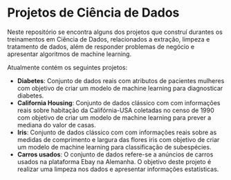 # Projetos de Ciência de Dados

Neste repositório se encontra alguns dos projetos que construí durantes os treinamentos em Ciência de Dados, relacionados a extração, limpeza e tratamento de dados, além de responder problemas de negócio e apresentar algoritmos de machine learning. 

Atualmente contém os seguintes projetos:
*  **Diabetes**: Conjunto de dados reais com atributos de pacientes mulheres com objetivo de criar um modelo de machine learning para diagnosticar diabetes.
*  **California Housing**: Conjunto de dados clássico com com informações reais sobre habitação da Califórnia-USA coletadas no censo de 1990 com objetivo de criar um modelo de machine learning para prever a mediana do valor de casas.
*  **Iris**: Conjunto de dados clássico com com informações reais sobre as medidas de comprimento e largura das flores iris com objetivo de criar um modelo de machine learning para classificação de subespécies.
*  **Carros usados**: O conjunto de dados refere-se a anúncios de carros usados na plataforma Ebay na Alemanha. O objetivo deste projeto é realizar uma limpeza nos dados e apresentar informações estatísticas.
